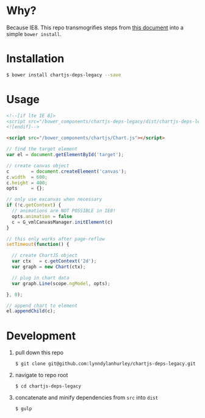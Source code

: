 # Why?

Because IE8. This repo transmogrifies steps from [this document](https://github.com/danielhusar/Chart.js/blob/master/docs/07-Notes.md) into a simple `bower install`.


# Installation

~~~bash
$ bower install chartjs-deps-legacy --save
~~~

# Usage

~~~html
<!--[if lte IE 8]>
<script src="/bower_components/chartjs-deps-legacy/dist/chartjs-deps-legacy.js"></script>
<![endif]-->

<script src="/bower_components/chartjs/Chart.js"></script>
~~~

~~~javascript
// find the target element
var el = document.getElementById('target');

// create canvas object
c        = document.createElement('canvas');
c.width  = 600;
c.height = 400;
opts     = {};

// only use excanvas when necessary
if (!c.getContext) {
  // animations are NOT POSSIBLE in IE8!
  opts.animation = false
  c = G_vmlCanvasManager.initElement(c)
}

// this only works after page-reflow
setTimeout(function() {

  // create ChartJS object
  var ctx   = c.getContext('2d');
  var graph = new Chart(ctx);

  // plug in chart data
  var graph.Line(scope.ngModel, opts);

}, 0);

// append chart to element
el.appendChild(c);
~~~

# Development

1. pull down this repo

   `$ git clone git@github.com:lynndylanhurley/chartjs-deps-legacy.git`
1. navigate to repo root

   `$ cd chartjs-deps-legacy`
1. concatenate and minify dependencies from `src` into `dist`

   `$ gulp`
